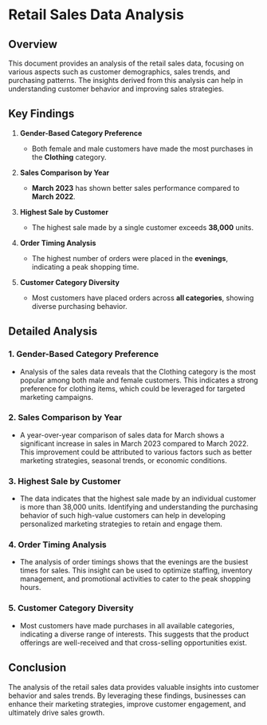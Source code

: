 # Retail Sales Data Analysis

## Overview
This document provides an analysis of the retail sales data, focusing on various aspects such as customer demographics, sales trends, and purchasing patterns. The insights derived from this analysis can help in understanding customer behavior and improving sales strategies.

## Key Findings

1. **Gender-Based Category Preference**
   - Both female and male customers have made the most purchases in the **Clothing** category.

2. **Sales Comparison by Year**
   - **March 2023** has shown better sales performance compared to **March 2022**.

3. **Highest Sale by Customer**
   - The highest sale made by a single customer exceeds **38,000** units.

4. **Order Timing Analysis**
   - The highest number of orders were placed in the **evenings**, indicating a peak shopping time.

5. **Customer Category Diversity**
   - Most customers have placed orders across **all categories**, showing diverse purchasing behavior.

## Detailed Analysis

### 1. Gender-Based Category Preference
- Analysis of the sales data reveals that the Clothing category is the most popular among both male and female customers. This indicates a strong preference for clothing items, which could be leveraged for targeted marketing campaigns.

### 2. Sales Comparison by Year
- A year-over-year comparison of sales data for March shows a significant increase in sales in March 2023 compared to March 2022. This improvement could be attributed to various factors such as better marketing strategies, seasonal trends, or economic conditions.

### 3. Highest Sale by Customer
- The data indicates that the highest sale made by an individual customer is more than 38,000 units. Identifying and understanding the purchasing behavior of such high-value customers can help in developing personalized marketing strategies to retain and engage them.

### 4. Order Timing Analysis
- The analysis of order timings shows that the evenings are the busiest times for sales. This insight can be used to optimize staffing, inventory management, and promotional activities to cater to the peak shopping hours.

### 5. Customer Category Diversity
- Most customers have made purchases in all available categories, indicating a diverse range of interests. This suggests that the product offerings are well-received and that cross-selling opportunities exist.

## Conclusion
The analysis of the retail sales data provides valuable insights into customer behavior and sales trends. By leveraging these findings, businesses can enhance their marketing strategies, improve customer engagement, and ultimately drive sales growth.
